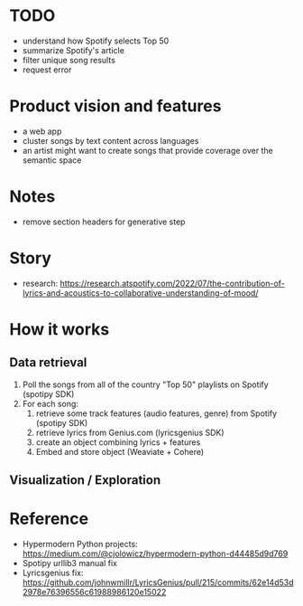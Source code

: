 # TODO
- understand how Spotify selects Top 50
- summarize Spotify's article
- filter unique song results
- request error

# Product vision and features
- a web app
- cluster songs by text content across languages
- an artist might want to create songs that provide coverage over the semantic space

# Notes
- remove section headers for generative step

# Story
- research: https://research.atspotify.com/2022/07/the-contribution-of-lyrics-and-acoustics-to-collaborative-understanding-of-mood/

# How it works
## Data retrieval
1. Poll the songs from all of the country "Top 50" playlists on Spotify (spotipy SDK)
2. For each song:
   1. retrieve some track features (audio features, genre) from Spotify (spotipy SDK)
   2. retrieve lyrics from Genius.com (lyricsgenius SDK)
   3. create an object combining lyrics + features
   4. Embed and store object (Weaviate + Cohere)
## Visualization / Exploration


# Reference
- Hypermodern Python projects: https://medium.com/@cjolowicz/hypermodern-python-d44485d9d769
- Spotipy urllib3 manual fix
- Lyricsgenius fix: https://github.com/johnwmillr/LyricsGenius/pull/215/commits/62e14d53d2978e76396556c61988986120e15022
